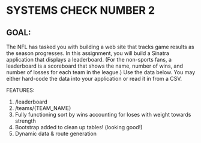 <h1>SYSTEMS CHECK NUMBER 2</h1>

<h2>GOAL:</h2>
<p>
The NFL has tasked you with building a web site that tracks game results as the season progresses. In this assignment, you will build a Sinatra application that displays a leaderboard. (For the non-sports fans, a leaderboard is a scoreboard that shows the name, number of wins, and number of losses for each team in the league.) Use the data below. You may either hard-code the data into your application or read it in from a CSV.
</p>

FEATURES:
<ol>
  <li>/leaderboard</li>
  <li>/teams/(TEAM_NAME)</li>
  <li>Fully functioning sort by wins accounting for loses with weight towards strength</li>
  <li>Bootstrap added to clean up tables! (looking good!)</li>
  <li>Dynamic data & route generation</li>

</ol>
